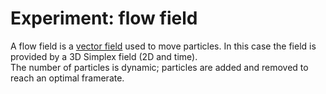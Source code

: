 <!--
  date: 2014-04-24
  modified: 2015-10-25
  slug: experiment-flowfield
  type: post
  tags: procedural, cool shit, experiment, particles 
  related: experiment-bezier experiment-blob experiment-boids experiment-clouds experiment-ff experiment-fire experiment-flowfield experiment-glass experiment-grid experiment-heart experiment-marbles experiment-plasma experiment-radialdifference experiment-snow experiment-spiralmap experiment-starzoom experiment-touches experiment-vertical experiment-voronoi
-->

# Experiment: flow field

<p>A flow field is a <a href="http://en.m.wikipedia.org/wiki/Vector_field">vector field</a> used to move particles. In this case the field is provided by a 3D Simplex field (2D and time).<br />
The number of particles is dynamic; particles are added and removed to reach an optimal framerate.</p>
<p><!--more--></p>
<pre><code data-language="javascript" data-src="/static/experiment/flowfield.js"></code></pre>
